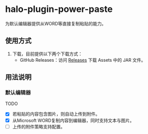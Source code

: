 # halo-plugin-power-paste

为默认编辑器提供从WORD等直接复制粘贴的能力。

## 使用方式

1. 下载，目前提供以下两个下载方式：
    - GitHub Releases：访问 [Releases](https://github.com/xinkeng0/halo-plugin-power-paste/releases) 下载 Assets 中的 JAR 文件。

## 用法说明

### 默认编辑器
TODO
- [x] 若粘贴的内容包含图片，则自动上传到附件。
- [x] 从Microsoft WORD复制内容到编辑器，同时支持文本与图片。
- [ ] 上传的附件策略支持配置。

